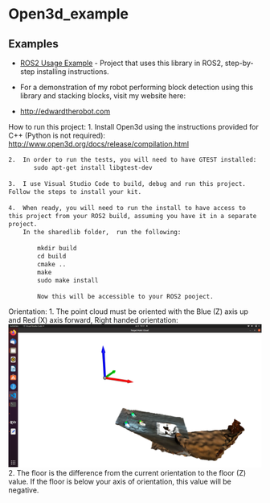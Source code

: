# Open3d_example


## Examples
- [ROS2 Usage Example](https://github.com/blockdetection_ros2#readme) - Project that uses this library in ROS2, step-by-step installing instructions.

-  For a demonstration of my robot performing block detection using this library and stacking blocks, visit my website here:
-    http://edwardtherobot.com


How to run this project:
    1.  Install Open3d using the instructions provided for C++  (Python is not required):
        http://www.open3d.org/docs/release/compilation.html

    2.  In order to run the tests, you will need to have GTEST installed:
           sudo apt-get install libgtest-dev
    
    3.  I use Visual Studio Code to build, debug and run this project.  Follow the steps to install your kit.
    
    4.  When ready, you will need to run the install to have access to this project from your ROS2 build, assuming you have it in a separate project.
        In the sharedlib folder,  run the following:

            mkdir build
            cd build
            cmake ..
            make
            sudo make install

            Now this will be accessible to your ROS2 pooject.

Orientation:
    1.  The point cloud must be oriented with the Blue (Z) axis up and Red (X) axis forward, Right handed orientation:
        ![Alt text](images/zup.png?raw=true "Orientation")
    2.  The floor is the difference from the current orientation to the floor (Z) value.  If the floor is below your axis of orientation, this value will be negative.